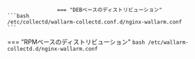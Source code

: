 					=== "DEBベースのディストリビューション"
    ```bash
    /etc/collectd/wallarm-collectd.conf.d/nginx-wallarm.conf
    ```
=== "RPMベースのディストリビューション"
    ```bash
    /etc/wallarm-collectd.d/nginx-wallarm.conf
    ```